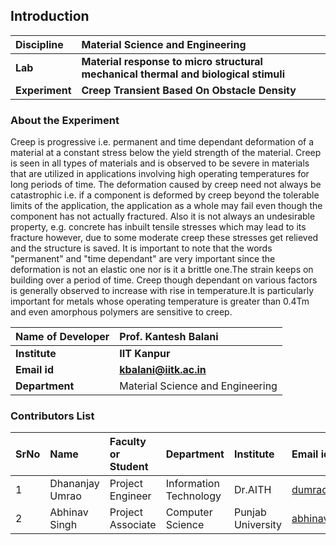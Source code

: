 ## Introduction


<b>Discipline | <b> Material Science and Engineering
:--|:--|
<b> Lab | <b> Material response to micro structural mechanical thermal and biological stimuli
<b> Experiment|     <b> Creep Transient Based On Obstacle Density

### About the Experiment 

Creep is progressive i.e. permanent and time dependant deformation of a material at a constant stress below the yield strength of the material. Creep is seen in all types of materials and is observed to be severe in materials that are utilized in applications involving high operating temperatures for long periods of time. The deformation caused by creep need not always be catastrophic i.e. if a component is deformed by creep beyond the tolerable limits of the application, the application as a whole may fail even though the component has not actually fractured. Also it is not always an undesirable property, e.g. concrete has inbuilt tensile stresses which may lead to its fracture however, due to some moderate creep these stresses get relieved and the structure is saved. It is important to note that the words "permanent" and "time dependant" are very important since the deformation is not an elastic one nor is it a brittle one.The strain keeps on building over a period of time. Creep though dependant on various factors is generally observed to increase with rise in temperature.It is particularly important for metals whose operating temperature is greater than 0.4Tm and even amorphous polymers are sensitive to creep.

<b>Name of Developer | <b> Prof. Kantesh Balani 
:--|:--|
<b> Institute | <b>  IIT Kanpur
<b> Email id|     <b>  kbalani@iitk.ac.in
<b> Department |  Material Science and Engineering 

### Contributors List

SrNo | Name | Faculty or Student | Department| Institute | Email id
:--|:--|:--|:--|:--|:--|
1 | Dhananjay Umrao | Project Engineer | Information Technology | Dr.AITH | dumrao@iitk.ac.in
2 | Abhinav Singh | Project Associate | Computer Science | Punjab University | abhinavsingh.7788@gmail.com
